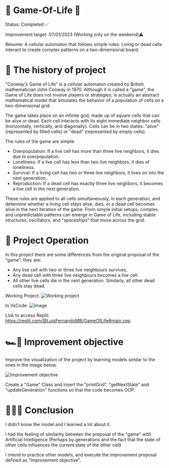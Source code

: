 # 👾 Game-Of-Life 🧬

Status: Completed ✅

Improvement target: 07/01/2023 (Working only on the weekend)⚠️

Resume: A cellular automaton that follows simple rules: Living or dead cells interact to create complex patterns on a two-dimensional board.

# 📖 The history of project
"Conway's Game of Life" is a cellular automaton created by British mathematician John Conway in 1970. Although it is called a "game", the Game of Life does not involve players or strategies; is actually an abstract mathematical model that simulates the behavior of a population of cells on a two-dimensional grid.

The game takes place on an infinite grid, made up of square cells that can be alive or dead. Each cell interacts with its eight immediate neighbor cells (horizontally, vertically, and diagonally). Cells can be in two states: "alive" (represented by filled cells) or "dead" (represented by empty cells).

The rules of the game are simple:
- Overpopulation: If a live cell has more than three live neighbors, it dies due to overpopulation.
- Loneliness: If a live cell has less than two live neighbors, it dies of loneliness.
- Survival: If a living cell has two or three live neighbors, it lives on into the next generation.
- Reproduction: If a dead cell has exactly three live neighbors, it becomes a live cell in the next generation.

These rules are applied to all cells simultaneously, in each generation, and determine whether a living cell stays alive, dies, or a dead cell becomes alive in the next iteration of the game. From simple initial setups, complex and unpredictable patterns can emerge in Game of Life, including stable structures, oscillators, and "spaceships" that move across the grid.

# 🎯 Project Operation
In this project there are some differences from the original proposal of the "game", they are:
- Any live cell with two or three live neighbours survives.
- Any dead cell with three live neighbours becomes a live cell.
- All other live cells die in the next generation. Similarly, all other dead cells stay dead.

Working Project:
![Working project](https://github.com/LFernandoMB/Game-Of-Life/assets/91624923/fc3fd3b9-c344-48ee-839a-7b8afd1d606a)

In VsCode:
![image](https://github.com/LFernandoMB/Game-Of-Life/assets/91624923/44a7e8af-d318-4587-b2b8-fa23200b7c78)

Link to access Replit:
https://replit.com/@LuisFernandoMB/GameOfLife#main.cpp

# 🏎️💨 Improvement objective
Improve the visualization of the project by learning models similar to the ones in the image below.

![Improvement objective](https://github.com/LFernandoMB/Game-Of-Life/assets/91624923/e708a8d7-c7a7-4842-bdda-8e14b8bd0404)

Create a "Game" Class and insert the "printGrid", "getNextState" and "updateGeneration" functions so that the code becomes OOP.

# 👨🏻‍💻 Conclusion
I didn't know the model and I learned a lot about it.

I had the feeling of similarity between the proposal of the "game" with Artificial Intelligence (Perhaps by generations and the fact that the state of other cells influences the current state of the other cell)

I intend to practice other models, and execute the improvement proposal defined as "Improvement objective".
